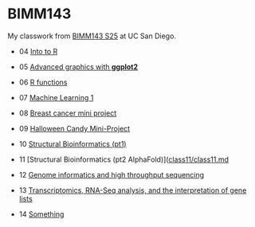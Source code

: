 # BIMM143
My classwork from [BIMM143 S25](https://bioboot.github.io/bimm143_S25/) at UC San Diego.

- 04 [Into to R]()

- 05 [Advanced graphics with **ggplot2**]([https://github.com/xain7ariq/bimm143_github/blob/main/class04/week04.qmd](https://github.com/xain7ariq/bimm143_github/blob/main/class05/week05/class07/class07.md))

- 06 [R functions](https://github.com/xain7ariq/bimm143_github/blob/main/class06/class06.md)

- 07 [Machine Learning 1](https://github.com/xain7ariq/bimm143_github/blob/main/class07/class07.md)

- 08 [Breast cancer mini project](https://github.com/xain7ariq/bimm143_github/blob/main/class08/class08/class08.md)

- 09 [Halloween Candy Mini-Project](class09/class09.md)

- 10 [Structural Bioinformatics (pt1)](class10/class10.md)

- 11 [Structural Bioinformatics (pt2 AlphaFold)]([class11/class11.md](https://github.com/xain7ariq/bimm143_github/blob/main/class11/class11/class%2011.md)

- 12 [Genome informatics and high throughput sequencing](https://github.com/xain7ariq/bimm143_github/blob/main/class12/class12/class12.md)

- 13 [Transcriptomics, RNA-Seq analysis, and the interpretation of gene lists](class13/class13.md) 

- 14 [Something]()
